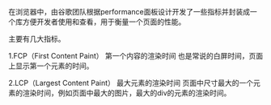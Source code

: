 

在浏览器中，由谷歌团队根据performance面板设计开发了一些指标并封装成一个库方便开发者使用和查看，用于衡量一个页面的性能。

主要有几大指标。

1.FCP（First Content Paint） 第一个内容的渲染时间
也是常说的白屏时间，页面上显示第一个元素的时间。

2.LCP（Largest Content Paint） 最大元素的渲染时间
页面中尺寸最大的一个元素的渲染时间，例如页面中最大的图片，最大的div的元素的渲染时间。